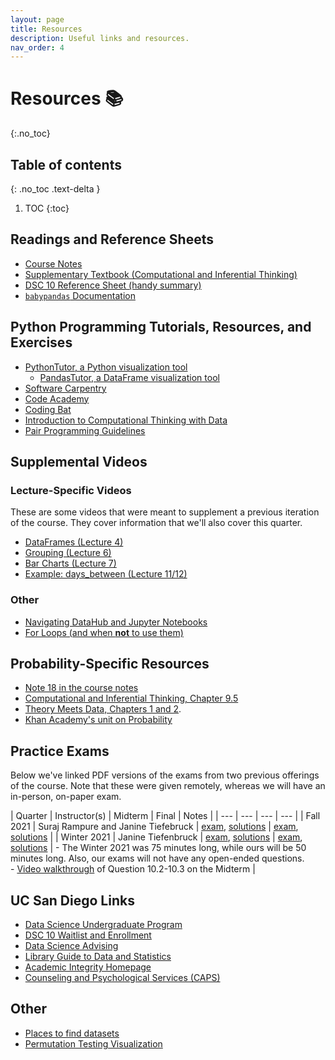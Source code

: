 ```yaml
---
layout: page
title: Resources
description: Useful links and resources.
nav_order: 4
---
```


# Resources 📚
{:.no_toc}

## Table of contents
{: .no_toc .text-delta }

1. TOC
{:toc}


## Readings and Reference Sheets

- [Course Notes](https://notes.dsc10.com)
- [Supplementary Textbook (Computational and Inferential Thinking)](https://inferentialthinking.com)
- [DSC 10 Reference Sheet (handy summary)](https://drive.google.com/file/d/1mQApk9Ovdi-QVqMgnNcq5dZcWucUKoG-/view?usp=sharing)
- [`babypandas` Documentation](https://babypandas.readthedocs.io/en/latest/index.html)

## Python Programming Tutorials, Resources, and Exercises
- [PythonTutor, a Python visualization tool](https://pythontutor.com/visualize.html#mode=edit)
    - [PandasTutor, a DataFrame visualization tool](https://pandastutor.com/vis.html)
- [Software Carpentry](https://swcarpentry.github.io/python-novice-inflammation/)
- [Code Academy](https://www.codecademy.com/learn/learn-python)
- [Coding Bat](https://codingbat.com/python)
- [Introduction to Computational Thinking with Data](http://data94.org)
- [Pair Programming Guidelines](../pair-programming)

## Supplemental Videos

### Lecture-Specific Videos 

These are some videos that were meant to supplement a previous iteration of the course. They cover information that we'll also cover this quarter.

- [DataFrames (Lecture 4)](https://youtu.be/t_bjtBJ0gGc)
- [Grouping (Lecture 6)](https://youtu.be/xg7rnjWnZ48)
- [Bar Charts (Lecture 7)](https://youtu.be/OVTroiHby3g)
- [Example: days_between (Lecture 11/12)](https://youtu.be/6HOAk0GAqKU)

### Other
- [Navigating DataHub and Jupyter Notebooks](https://youtu.be/Hq8VaNirDRQ)
- [For Loops (and when **not** to use them)](https://youtu.be/BlczSBT80fU)

## Probability-Specific Resources
- [Note 18 in the course notes](https://notes.dsc10.com/04-probability_and_simulation/probability_and_simulation.html)
- [Computational and Inferential Thinking, Chapter 9.5](https://inferentialthinking.com/chapters/09/5/Finding_Probabilities.html)
- [Theory Meets Data, Chapters 1 and 2](http://stat88.org/textbook/notebooks/Chapter_01/00_The_Basics.html).
- [Khan Academy's unit on Probability](https://www.khanacademy.org/math/probability/xa88397b6:probability)

## Practice Exams

Below we've linked PDF versions of the exams from two previous offerings of the course. Note that these were given remotely, whereas we will have an in-person,  on-paper exam.

| Quarter | Instructor(s) | Midterm | Final | Notes | 
| --- | --- | --- | --- |
| Fall 2021 | Suraj Rampure and Janine Tiefebruck | [exam](../resources/exams/fa21/fa21-midterm.pdf), [solutions](../resources/exams/fa21/fa21-midterm-sol.pdf) | [exam](../resources/exams/fa21/fa21-final.pdf), [solutions](../resources/exams/fa21/fa21-final-sol.pdf) |
| Winter 2021 | Janine Tiefenbruck | [exam](../resources/exams/wi21/wi21-midterm.pdf), [solutions](../resources/exams/wi21/wi21-midterm-sol.pdf) | [exam](../resources/exams/wi21/wi21-final.pdf), [solutions](../resources/exams/wi21/wi21-final-sol.pdf) | - The Winter 2021 was 75 minutes long, while ours will be 50 minutes long. Also, our exams will not have any open-ended questions. <br> - [Video walkthrough](https://www.youtube.com/watch?v=ZdujIQpQtSk) of Question 10.2-10.3 on the Midterm | 



## UC San Diego Links
- [Data Science Undergraduate Program](https://datascience.ucsd.edu/academics/undergraduate/)
- [DSC 10 Waitlist and Enrollment](https://datascience.ucsd.edu/academics/undergraduate/course-information/enrolling-in-classes/)
- [Data Science Advising](https://datascience.ucsd.edu/academics/undergraduate/advising/)
- [Library Guide to Data and Statistics](https://ucsd.libguides.com/data-statistics)
- [Academic Integrity Homepage](https://academicintegrity.ucsd.edu)
- [Counseling and Psychological Services (CAPS)](https://caps.ucsd.edu)

## Other
- [Places to find datasets](https://rampure.org/find-datasets)
- [Permutation Testing Visualization](https://www.jwilber.me/permutationtest/)